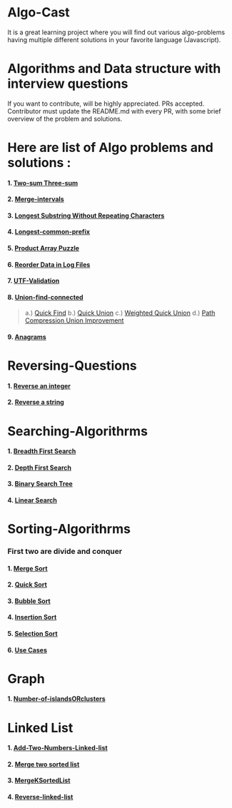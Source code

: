 # Algo-Cast
  It is a great learning project where you will find out various algo-problems having multiple different solutions in your favorite language (Javascript).
  
# Algorithms and Data structure with interview questions

  If you want to contribute, will be highly appreciated. PRs accepted.
  Contributor must update the README.md with every PR, with some brief overview of the problem and solutions.

# Here are list of Algo problems and solutions : 
 #### 1. [Two-sum Three-sum](https://github.com/vivekdogra02/Algo-cast/tree/master/excerises/2sum-3sum)
 #### 2. [Merge-intervals](https://github.com/vivekdogra02/Algo-cast/tree/master/excerises/Array-question/merge-intervals)
 #### 3. [Longest Substring Without Repeating Characters](https://github.com/vivekdogra02/Algo-cast/blob/master/excerises/Longest%20Substring%20Without%20Repeating%20Characters/index.js)
 #### 4. [Longest-common-prefix](https://github.com/vivekdogra02/Algo-cast/blob/master/excerises/Longest-common-prefix/index.js)
 #### 5. [Product Array Puzzle](https://github.com/vivekdogra02/Algo-cast/blob/master/excerises/Product%20Array%20Puzzle/index.js)
 #### 6. [Reorder Data in Log Files](https://github.com/vivekdogra02/Algo-cast/blob/master/excerises/Reorder%20Data%20in%20Log%20Files/index.js)
 #### 7. [UTF-Validation](https://github.com/vivekdogra02/Algo-cast/blob/master/excerises/UTF-8-Validation/index.js)
 #### 8. [Union-find-connected](https://github.com/vivekdogra02/Algo-cast/tree/master/excerises/Union-find-connected)
 > a.) [Quick Find](https://github.com/vivekdogra02/Algo-cast/blob/master/excerises/Union-find-connected/quick-find.js)
 > b.) [Quick Union](https://github.com/vivekdogra02/Algo-cast/blob/master/excerises/Union-find-connected/quick-union.js)
 > c.) [Weighted Quick Union](https://github.com/vivekdogra02/Algo-cast/blob/master/excerises/Union-find-connected/weighted-quick-union-improvement.js)
 > d.) [Path Compression Union Improvement](https://github.com/vivekdogra02/Algo-cast/blob/master/excerises/Union-find-connected/path-compression-union-improvement2.js)
 #### 9. [Anagrams](https://github.com/vivekdogra02/Algo-cast/blob/master/excerises/anagrams/index.js)
<!--  #### 4. [Longest-common-prefix](https://github.com/vivekdogra02/Algo-cast/blob/master/excerises/Longest-common-prefix/index.js)
 #### 4. [Longest-common-prefix](https://github.com/vivekdogra02/Algo-cast/blob/master/excerises/Longest-common-prefix/index.js)
 #### 4. [Longest-common-prefix](https://github.com/vivekdogra02/Algo-cast/blob/master/excerises/Longest-common-prefix/index.js) -->
 
 # Reversing-Questions
 #### 1. [Reverse an integer](https://github.com/vivekdogra02/Algo-cast/blob/master/excerises/Reversing-Questions/reverse-int/index.js)
 #### 2. [Reverse a string](https://github.com/vivekdogra02/Algo-cast/blob/master/excerises/Reversing-Questions/reverse-string/index.js)
 
 # Searching-Algorithrms
  #### 1. [Breadth First Search](https://github.com/vivekdogra02/Algo-cast/blob/master/excerises/Searching-Algorithrms/BFS.js)
  #### 2. [Depth First Search](https://github.com/vivekdogra02/Algo-cast/blob/master/excerises/Searching-Algorithrms/DFS.js)
  #### 3. [Binary Search Tree](https://github.com/vivekdogra02/Algo-cast/blob/master/excerises/Searching-Algorithrms/binary-search-tree.js)
  #### 4. [Linear Search](https://github.com/vivekdogra02/Algo-cast/blob/master/excerises/Searching-Algorithrms/linear-search.js)
 
  # Sorting-Algorithrms
  ### First two are divide and conquer
  #### 1. [Merge Sort](https://github.com/vivekdogra02/Algo-cast/blob/master/excerises/Sorting-Algorithrms/divide-conquer/merge-sort.js)
  #### 2. [Quick Sort](https://github.com/vivekdogra02/Algo-cast/blob/master/excerises/Sorting-Algorithrms/divide-conquer/quick-sort.js)
  #### 3. [Bubble Sort](https://github.com/vivekdogra02/Algo-cast/blob/master/excerises/Sorting-Algorithrms/bubble-sort.js)
  #### 4. [Insertion Sort](https://github.com/vivekdogra02/Algo-cast/blob/master/excerises/Sorting-Algorithrms/insertion-sort.js)
  #### 5. [Selection Sort](https://github.com/vivekdogra02/Algo-cast/blob/master/excerises/Sorting-Algorithrms/selection-sort.js)
  #### 6. [Use Cases](https://github.com/vivekdogra02/Algo-cast/blob/master/excerises/Sorting-Algorithrms/sort.js)
 
 
 # Graph
 #### 1. [Number-of-islandsORclusters](https://github.com/vivekdogra02/Algo-cast/blob/master/excerises/Number-of-islandsORclusters/index.js)
 
 
 # Linked List
 #### 1. [Add-Two-Numbers-Linked-list](https://github.com/vivekdogra02/Algo-cast/blob/master/excerises/LinkedList/Add-Two-Numbers-Linked-list/index.js) 
 #### 2. [Merge two sorted list](https://github.com/vivekdogra02/Algo-cast/blob/master/excerises/LinkedList/Merge2SortedLists/index.js) 
 #### 3. [MergeKSortedList](https://github.com/vivekdogra02/Algo-cast/blob/master/excerises/LinkedList/MergeKSortedList/index.js) 
 #### 4. [Reverse-linked-list](https://github.com/vivekdogra02/Algo-cast/blob/master/excerises/LinkedList/Reverse-linklist/index.js) 
<!--  
 #### 1. [Two-sum Three-sum](https://github.com/vivekdogra02/Algo-cast/tree/master/excerises/2sum-3sum) 
 #### 1. [Two-sum Three-sum](https://github.com/vivekdogra02/Algo-cast/tree/master/excerises/2sum-3sum) 
 #### 1. [Two-sum Three-sum](https://github.com/vivekdogra02/Algo-cast/tree/master/excerises/2sum-3sum) 
 #### 1. [Two-sum Three-sum](https://github.com/vivekdogra02/Algo-cast/tree/master/excerises/2sum-3sum) 
 #### 1. [Two-sum Three-sum](https://github.com/vivekdogra02/Algo-cast/tree/master/excerises/2sum-3sum) 
 #### 1. [Two-sum Three-sum](https://github.com/vivekdogra02/Algo-cast/tree/master/excerises/2sum-3sum) 
 #### 1. [Two-sum Three-sum](https://github.com/vivekdogra02/Algo-cast/tree/master/excerises/2sum-3sum) 
 #### 1. [Two-sum Three-sum](https://github.com/vivekdogra02/Algo-cast/tree/master/excerises/2sum-3sum) 
 #### 1. [Two-sum Three-sum](https://github.com/vivekdogra02/Algo-cast/tree/master/excerises/2sum-3sum) 
 #### 1. [Two-sum Three-sum](https://github.com/vivekdogra02/Algo-cast/tree/master/excerises/2sum-3sum) 
 #### 1. [Two-sum Three-sum](https://github.com/vivekdogra02/Algo-cast/tree/master/excerises/2sum-3sum) 
 #### 1. [Two-sum Three-sum](https://github.com/vivekdogra02/Algo-cast/tree/master/excerises/2sum-3sum) 
 #### 1. [Two-sum Three-sum](https://github.com/vivekdogra02/Algo-cast/tree/master/excerises/2sum-3sum) 
 #### 1. [Two-sum Three-sum](https://github.com/vivekdogra02/Algo-cast/tree/master/excerises/2sum-3sum) 
 #### 1. [Two-sum Three-sum](https://github.com/vivekdogra02/Algo-cast/tree/master/excerises/2sum-3sum) 
 #### 1. [Two-sum Three-sum](https://github.com/vivekdogra02/Algo-cast/tree/master/excerises/2sum-3sum)  -->
